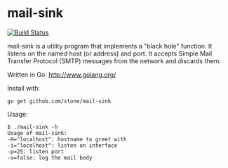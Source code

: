 mail-sink
=========
[![Build Status](https://drone.io/github.com/stone/mail-sink/status.png)](https://drone.io/github.com/stone/mail-sink/latest)

mail-sink is a utility program that implements a "black hole" function. It listens on the named host (or address) and port. It accepts Simple Mail Transfer Protocol (SMTP) messages from the network and discards them. 

Written in Go: http://www.golang.org/

Install with:

    go get github.com/stone/mail-sink
    
Usage:

    $ ./mail-sink -h
    Usage of mail-sink:
    -H="localhost": hostname to greet with
    -i="localhost": listen on interface
    -p=25: listen port
    -v=false: log the mail body


